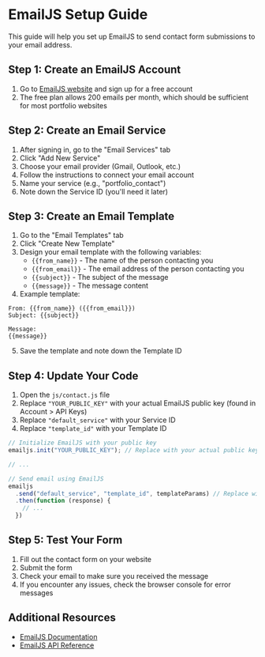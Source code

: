 # EmailJS Setup Guide

This guide will help you set up EmailJS to send contact form submissions to your email address.

## Step 1: Create an EmailJS Account

1. Go to [EmailJS website](https://www.emailjs.com/) and sign up for a free account
2. The free plan allows 200 emails per month, which should be sufficient for most portfolio websites

## Step 2: Create an Email Service

1. After signing in, go to the "Email Services" tab
2. Click "Add New Service"
3. Choose your email provider (Gmail, Outlook, etc.)
4. Follow the instructions to connect your email account
5. Name your service (e.g., "portfolio_contact")
6. Note down the Service ID (you'll need it later)

## Step 3: Create an Email Template

1. Go to the "Email Templates" tab
2. Click "Create New Template"
3. Design your email template with the following variables:
   - `{{from_name}}` - The name of the person contacting you
   - `{{from_email}}` - The email address of the person contacting you
   - `{{subject}}` - The subject of the message
   - `{{message}}` - The message content
4. Example template:

```
From: {{from_name}} ({{from_email}})
Subject: {{subject}}

Message:
{{message}}
```

5. Save the template and note down the Template ID

## Step 4: Update Your Code

1. Open the `js/contact.js` file
2. Replace `"YOUR_PUBLIC_KEY"` with your actual EmailJS public key (found in Account > API Keys)
3. Replace `"default_service"` with your Service ID
4. Replace `"template_id"` with your Template ID

```javascript
// Initialize EmailJS with your public key
emailjs.init("YOUR_PUBLIC_KEY"); // Replace with your actual public key

// ...

// Send email using EmailJS
emailjs
  .send("default_service", "template_id", templateParams) // Replace with your service ID and template ID
  .then(function (response) {
    // ...
  })
```

## Step 5: Test Your Form

1. Fill out the contact form on your website
2. Submit the form
3. Check your email to make sure you received the message
4. If you encounter any issues, check the browser console for error messages

## Additional Resources

- [EmailJS Documentation](https://www.emailjs.com/docs/)
- [EmailJS API Reference](https://www.emailjs.com/docs/api/)
